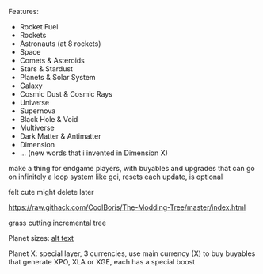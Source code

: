 Features:

- Rocket Fuel
- Rockets
- Astronauts (at 8 rockets)
- Space
- Comets & Asteroids
- Stars & Stardust
- Planets & Solar System
- Galaxy
- Cosmic Dust & Cosmic Rays
- Universe
- Supernova
- Black Hole & Void
- Multiverse
- Dark Matter & Antimatter
- Dimension
- ... (new words that i invented in Dimension X)

make a thing for endgame players, with buyables and upgrades that can go on infinitely
a loop system like gci, resets each update, is optional

felt cute might delete later

https://raw.githack.com/CoolBoris/The-Modding-Tree/master/index.html

grass cutting incremental tree

Planet sizes:
[alt text](image.png)

Planet X: special layer, 3 currencies, use main currency (X) to buy buyables that generate XPO, XLA or XGE, each has a special boost